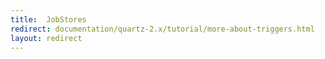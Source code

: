 ```yaml
---
title:  JobStores
redirect: documentation/quartz-2.x/tutorial/more-about-triggers.html
layout: redirect
---
```

